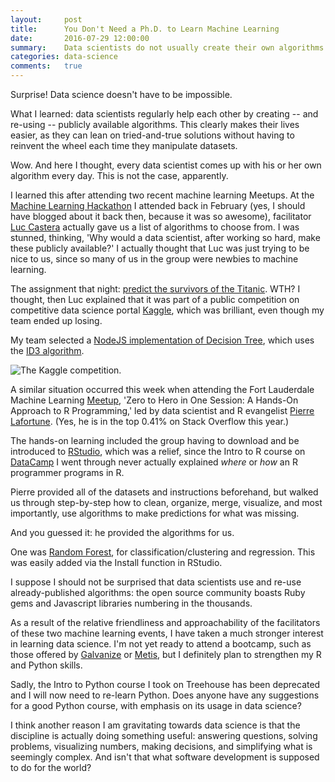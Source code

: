 ```yaml
---
layout:     post
title:      You Don't Need a Ph.D. to Learn Machine Learning
date:       2016-07-29 12:00:00
summary:    Data scientists do not usually create their own algorithms: what a relief.
categories: data-science
comments:   true
---
```


Surprise! Data science doesn't have to be impossible.  

What I learned:  data scientists regularly help each other by creating -- and re-using -- publicly available algorithms. This clearly makes their lives easier, as they can lean on tried-and-true solutions without having to reinvent the wheel each time they manipulate datasets.  

Wow. And here I thought, every data scientist comes up with his or her own algorithm every day.  This is not the case, apparently.

I learned this after attending two recent machine learning Meetups. At the [Machine Learning Hackathon](http://www.meetup.com/Miami-node-js-Meetup/events/228588822/) I attended back in February (yes, I should have blogged about it back then, because it was so awesome), facilitator [Luc Castera](http://luccastera.com/) actually gave us a list of algorithms to choose from. I was stunned, thinking, 'Why would a data scientist, after working so hard, make these publicly available?'  I actually thought that Luc was just trying to be nice to us, since so many of us in the group were newbies to machine learning.

The assignment that night: [predict the survivors of the Titanic](https://www.kaggle.com/c/titanic). WTH? I thought, then Luc explained that it was part of a public competition on competitive data science portal [Kaggle](http://www.kaggle.com), which was brilliant, even though my team ended up losing.

My team selected a [NodeJS implementation of Decision Tree](https://github.com/serendipious/nodejs-decision-tree-id3), which uses the [ID3 algorithm](https://en.wikipedia.org/wiki/ID3_algorithm).

![The Kaggle competition.](http://i63.tinypic.com/5al6hk.jpg)

A similar situation occurred this week when attending the Fort Lauderdale Machine Learning [Meetup](http://www.meetup.com/Fort-Lauderdale-Machine-Learning-Meetup/events/232388112/), 'Zero to Hero in One Session: A Hands-On Approach to R Programming,' led by data scientist and R evangelist [Pierre Lafortune](http://stackoverflow.com/users/4564247/pierre-lafortune). (Yes, he is in the top 0.41% on Stack Overflow this year.)

The hands-on learning included the group having to download and be introduced to [RStudio](https://www.rstudio.com/home/), which was a relief, since the Intro to R course on [DataCamp](https://www.datacamp.com/home) I went through never actually explained *where* or *how* an R programmer programs in R.

Pierre provided all of the datasets and instructions beforehand, but walked us through step-by-step how to clean, organize, merge, visualize, and most importantly, use algorithms to make predictions for what was missing.

And you guessed it:  he provided the algorithms for us.

One was [Random Forest](https://cran.r-project.org/web/packages/randomForest/index.html), for classification/clustering and regression. This was easily added via the Install function in RStudio.

I suppose I should not be surprised that data scientists use and re-use already-published algorithms:  the open source community boasts Ruby gems and Javascript libraries numbering in the thousands.  

As a result of the relative friendliness and approachability of the facilitators of these two machine learning events, I have taken a much stronger interest in learning data science.  I'm not yet ready to attend a bootcamp, such as those offered by [Galvanize](http://www.galvanize.com/courses/data-science/#.V5uYSI5_xak) or [Metis](http://www.thisismetis.com/data-science-bootcamps), but I definitely plan to strengthen my R and Python skills.

Sadly, the Intro to Python course I took on Treehouse has been deprecated and I will now need to re-learn Python. Does anyone have any suggestions for a good Python course, with emphasis on its usage in data science?

I think another reason I am gravitating towards data science is that the discipline is actually doing something useful: answering questions, solving problems, visualizing numbers, making decisions, and simplifying what is seemingly complex.  And isn't that what software development is supposed to do for the world?

